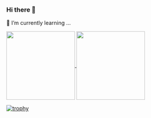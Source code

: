 ### Hi there 👋
🌱 I’m currently learning ...


<p>
  <a href="https://github.com/anuraghazra/github-readme-stats">
    <img align="center" height="180px" src="https://github-readme-stats.vercel.app/api?username=Alexzinv&count_private=true&show_icons=true&theme=synthwave" />
  </a>
  
  <a href="https://github.com/anuraghazra/github-readme-stats">
    <img align="center" height="180px" src="https://github-readme-stats.vercel.app/api/top-langs/?username=Alexzinv&layout=compact&theme=synthwave&repo=github-readme-stats&langs_count=15" />
  </a>
</p>

[![trophy](https://github-profile-trophy.vercel.app/?username=Alexzinv&title=MultiLanguage,Joined2020,Commit,Repositories,Stars&margin-w=15)](https://github.com/ryo-ma/github-profile-trophy)


<!--
**Alexzinv/Alexzinv** is a ✨ _special_ ✨ repository because its `README.md` (this file) appears on your GitHub profile.

Here are some ideas to get you started:

- 🔭 I’m currently working on ...
- 🌱 I’m currently learning ...
- 👯 I’m looking to collaborate on ...
- 🤔 I’m looking for help with ...
- 💬 Ask me about ...
- 📫 How to reach me: ...
- 😄 Pronouns: ...
- ⚡ Fun fact: ...
-->
